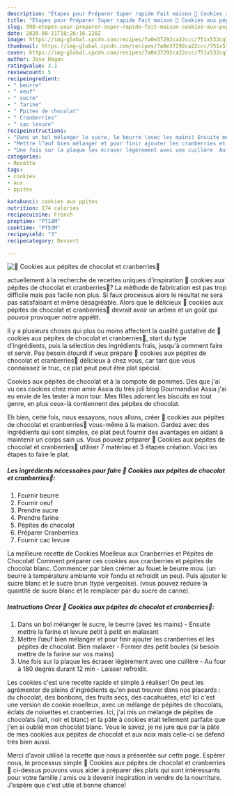 ```yaml
---
description: "Étapes pour Préparer Super rapide Fait maison 🍪 Cookies aux pépites de chocolat et cranberries🍪"
title: "Étapes pour Préparer Super rapide Fait maison 🍪 Cookies aux pépites de chocolat et cranberries🍪"
slug: 998-etapes-pour-preparer-super-rapide-fait-maison-cookies-aux-pepites-de-chocolat-et-cranberries
date: 2020-08-11T18:26:16.220Z
image: https://img-global.cpcdn.com/recipes/7a0e37292ca22ccc/751x532cq70/🍪-cookies-aux-pepites-de-chocolat-et-cranberries🍪-photo-principale-de-la-recette.jpg
thumbnail: https://img-global.cpcdn.com/recipes/7a0e37292ca22ccc/751x532cq70/🍪-cookies-aux-pepites-de-chocolat-et-cranberries🍪-photo-principale-de-la-recette.jpg
cover: https://img-global.cpcdn.com/recipes/7a0e37292ca22ccc/751x532cq70/🍪-cookies-aux-pepites-de-chocolat-et-cranberries🍪-photo-principale-de-la-recette.jpg
author: Jose Hogan
ratingvalue: 3.1
reviewcount: 5
recipeingredient:
- " beurre"
- " oeuf"
- " sucre"
- " farine"
- " Ppites de chocolat"
- " Cranberries"
- " cac levure"
recipeinstructions:
- "Dans un bol mélanger le sucre, le beurre (avec les mains) Ensuite mettre la farine et levure petit à petit en malaxant"
- "Mettre l’œuf bien mélanger et pour finir ajouter les cranberries et les pépites de chocolat. Bien malaxer  Former des petit boules (si besoin mettre de la farine sur vos mains)"
- "Une fois sur la plaque les écraser légèrement avec une cuillère  Au four à 180 degrés durant 12 min Laisser refroidir."
categories:
- Recette
tags:
- cookies
- aux
- ppites

katakunci: cookies aux ppites 
nutrition: 174 calories
recipecuisine: French
preptime: "PT18M"
cooktime: "PT53M"
recipeyield: "3"
recipecategory: Dessert

---
```



![🍪 Cookies aux pépites de chocolat et cranberries🍪](https://img-global.cpcdn.com/recipes/7a0e37292ca22ccc/751x532cq70/🍪-cookies-aux-pepites-de-chocolat-et-cranberries🍪-photo-principale-de-la-recette.jpg)

actuellement à la recherche de recettes uniques d'inspiration 🍪 cookies aux pépites de chocolat et cranberries🍪? La méthode de fabrication est pas trop difficile mais pas facile non plus. Si faux processus alors le résultat ne sera pas satisfaisant et même désagréable. Alors que le délicieux 🍪 cookies aux pépites de chocolat et cranberries🍪 devrait avoir un arôme et un goût qui pouvoir provoquer notre appétit.

Il y a plusieurs choses qui plus ou moins affectent la qualité gustative de 🍪 cookies aux pépites de chocolat et cranberries🍪, start du type d'ingrédients, puis la sélection des ingrédients frais, jusqu'à comment faire et servir. Pas besoin étourdi if veux prépare 🍪 cookies aux pépites de chocolat et cranberries🍪 délicieux à chez vous, car tant que vous connaissez le truc, ce plat peut peut être plat spécial.

Cookies aux pépites de chocolat et à la compote de pommes. Dès que j&#39;ai vu ces cookies chez mon amie Assia du très joli blog Gourmandise Assia j&#39;ai eu envie de les tester à mon tour. Mes filles adorent les biscuits en tout genre, en plus ceux-là contiennent des pépites de chocolat.


Eh bien, cette fois, nous essayons, nous allons, créer 🍪 cookies aux pépites de chocolat et cranberries🍪 vous-même à la maison. Gardez avec des ingrédients qui sont simples, ce plat peut fournir des avantages en aidant à maintenir un corps sain us. Vous pouvez préparer 🍪 Cookies aux pépites de chocolat et cranberries🍪 utiliser 7 matériau et 3 étapes création. Voici les étapes to faire le plat.

<!--inarticleads1-->

##### Les ingrédients nécessaires pour faire 🍪 Cookies aux pépites de chocolat et cranberries🍪:

1. Fournir  beurre
1. Fournir  oeuf
1. Prendre  sucre
1. Prendre  farine
1.   Pépites de chocolat
1. Préparer  Cranberries
1. Fournir  cac levure


La meilleure recette de Cookies Moelleux aux Cranberries et Pépites de Chocolat! Comment préparer ces cookies aux cranberries et pépites de chocolat blanc. Commencer par bien crémer au fouet le beurre mou. (un beurre à température ambiante voir fondu et refroidit un peu). Puis ajouter le sucre blanc et le sucre brun (type vergeoise). (vous pouvez réduire la quantité de sucre blanc et le remplacer par du sucre de canne). 

<!--inarticleads2-->

##### Instructions Créer 🍪 Cookies aux pépites de chocolat et cranberries🍪:

1. Dans un bol mélanger le sucre, le beurre (avec les mains) - Ensuite mettre la farine et levure petit à petit en malaxant
1. Mettre l’œuf bien mélanger et pour finir ajouter les cranberries et les pépites de chocolat. Bien malaxer  - Former des petit boules (si besoin mettre de la farine sur vos mains)
1. Une fois sur la plaque les écraser légèrement avec une cuillère  - Au four à 180 degrés durant 12 min - Laisser refroidir.


Les cookies c&#39;est une recette rapide et simple à réaliser! On peut les agrémenter de pleins d&#39;ingrédients qu&#39;on peut trouver dans nos placards : du chocolat, des bonbons, des fruits secs, des cacahuètes, etc! Ici c&#39;est une version de cookie moelleux, avec un mélange de pépites de chocolats, éclats de noisettes et cranberries. Ici, j&#39;ai mis un mélange de pépites de chocolats (lait, noir et blanc) et la pâte à cookies était tellement parfaite que j&#39;en ai oublié mon chocolat blanc. Vous le savez, je ne jure que par la pâte de mes cookies aux pépites de chocolat et aux noix mais celle-ci se défend très bien aussi. 


Merci d'avoir utilisé la recette que nous a présentée sur cette page. Espérer nous, le processus simple 🍪 Cookies aux pépites de chocolat et cranberries🍪 ci-dessus pouvons vous aider à préparer des plats qui sont intéressants pour votre famille / amis ou à devenir inspiration in vendre de la nourriture. J'espère que c'est utile et bonne chance!
